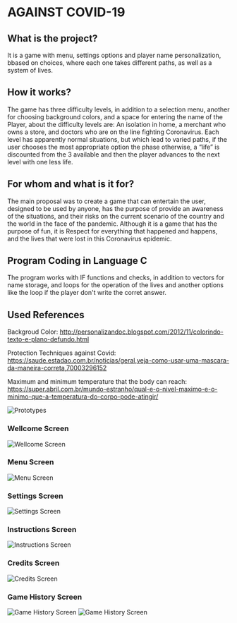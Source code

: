 # AGAINST COVID-19

## What is the project?
It is a game with menu, settings options and player name personalization, bbased on choices, where each one takes different paths,
as well as a system of lives.

## How it works?
The game has three difficulty levels, in addition to a selection menu, another for choosing background colors, and a space for entering the name
of the Player, about the difficulty levels are: An isolation in
home, a merchant who owns a store, and doctors who are on the line
fighting Coronavirus.
Each level has apparently normal situations, but which lead to
varied paths, if the user chooses the most appropriate option the phase
otherwise, a “life” is discounted from the 3 available and then the
player advances to the next level with one less life.

## For whom and what is it for?
The main proposal was to create a game that can entertain the user,
designed to be used by anyone, has the purpose of
provide an awareness of the situations, and their risks on the
current scenario of the country and the world in the face of the pandemic.
Although it is a game that has the purpose of fun, it is
Respect for everything that happened and happens, and the lives that were
lost in this Coronavirus epidemic.

## Program Coding in Language C
The program works with IF functions and checks, in addition to vectors
for name storage, and loops for the operation of the
lives and another options like the loop if the player don't write the corret answer.

## Used References
Backgroud Color:
http://personalizandoc.blogspot.com/2012/11/colorindo-texto-e-plano-defundo.html 

Protection Techniques against Covid: 
https://saude.estadao.com.br/noticias/geral,veja-como-usar-uma-mascara-da-maneira-correta,70003296152

Maximum and minimum temperature that the body can reach: 
https://super.abril.com.br/mundo-estranho/qual-e-o-nivel-maximo-e-o-minimo-que-a-temperatura-do-corpo-pode-atingir/

![Prototypes](https://github.com/natanael19vitorino/GamesinC/blob/master/AgainstCovid/img.PNG)

### Wellcome Screen
![Wellcome Screen](https://github.com/natanael19vitorino/GamesinC/blob/master/AgainstCovid/wellcome.PNG)

### Menu Screen
![Menu Screen](https://github.com/natanael19vitorino/GamesinC/blob/master/AgainstCovid/main.PNG)

### Settings Screen
![Settings Screen](https://github.com/natanael19vitorino/GamesinC/blob/master/AgainstCovid/settings.PNG)

### Instructions Screen
![Instructions Screen](https://github.com/natanael19vitorino/GamesinC/blob/master/AgainstCovid/instructions.PNG)

### Credits Screen
![Credits Screen](https://github.com/natanael19vitorino/GamesinC/blob/master/AgainstCovid/credits.PNG)

### Game History Screen
![Game History Screen](https://github.com/natanael19vitorino/GamesinC/blob/master/AgainstCovid/instructions.PNG)
![Game History Screen](https://github.com/natanael19vitorino/GamesinC/blob/master/AgainstCovid/introdution2.PNG)
